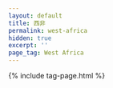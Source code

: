 ```yaml
---
layout: default
title: 西非
permalink: west-africa
hidden: true
excerpt: ''
page_tag: West Africa
---
```


{% include tag-page.html %}
